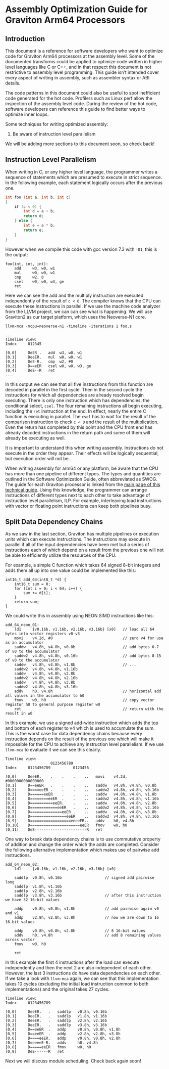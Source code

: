 # Assembly Optimization Guide for Graviton Arm64 Processors

## Introduction

This document is a reference for software developers who want to optimize code
for Graviton Arm64 processors at the assembly level. Some of the documented
transforms could be applied to optimize code written in higher level languages
like C or C++, and in that respect this document is not restrictive to assembly
level programming. This guide isn’t intended cover every aspect of writing in
assembly, such as assembler syntax or ABI details.

The code patterns in this document could also be useful to spot inefficient code
generated for the hot code. Profilers such as Linux perf allow the inspection of
the assembly level code. During the review of the hot code, software developers
can reference this guide to find better ways to optimize inner loops.

Some techniques for writing optimized assembly:
1. Be aware of instruction level parallelism

We will be adding more sections to this document soon, so check back!

## Instruction Level Parallelism
When writing in C, or any higher level language, the programmer writes a sequence
of statements which are presumed to execute in strict sequence. In the following
example, each statement logically occurs after the previous one.

```c
int foo (int a, int b, int c)
{
    if (c < 0) {
        int d = a + b;
        return d;
    } else {
        int e = a * b;
        return e;
    }
}
```

However when we compile this code with gcc version 7.3 with `-O1`, this is the output:
```
foo(int, int, int):
    add     w3, w0, w1
    mul     w0, w0, w1
    cmp     w2, 0
    csel    w0, w0, w3, ge
    ret
```

Here we can see the add and the multiply instruction are executed independently
of the result of `c < 0`. The compiler knows that the CPU can execute these
instructions in parallel. If we use the machine code analyzer from the LLVM
project, we can can see what is happening. We will use Graviton2 as our target
platform, which uses the Neoverse-N1 core.

`llvm-mca -mcpu=neoverse-n1 -timeline -iterations 1 foo.s`
```
...
Timeline view:
Index     012345

[0,0]     DeER .   add  w3, w0, w1
[0,1]     DeeER.   mul  w0, w0, w1
[0,2]     DeE-R.   cmp  w2, #0
[0,3]     D==eER   csel w0, w0, w3, ge
[0,4]     DeE--R   ret
...
```

In this output we can see that all five instructions from this function are decoded
in parallel in the first cycle. Then in the second cycle the instructions for which
all dependencies are already resolved begin executing. There is only one instruction
which has dependencies: the conditional select, `csel`. The four remaining
instructions all begin executing, including the `ret` instruction at the end. In
effect, nearly the entire C function is executing in parallel. The
`csel` has to wait for the result of the comparison instruction to check
`c < 0` and the result of the multiplication. Even the return has
completed by this point and the CPU front end has already decoded
instructions in the return path and some of them will already be
executing as well.

It is important to understand this when writing assembly. Instructions
do not execute in the order they appear. Their effects will be logically
sequential, but execution order will not be.

When writing assembly for arm64 or any platform, be aware that the CPU has more
than one pipeline of different types. The types and quantities are outlined in
the Software Optimization Guide, often abbreviated as SWOG. The guide
for each Graviton processor is linked from the [main page of this
technical guide](README.md). Using this knowledge, the programmer can arrange instructions of
different types next to each other to take advantage of instruction level
parallelism, ILP. For example, interleaving load instructions with vector or
floating point instructions can keep both pipelines busy.


## Split Data Dependency Chains

As we saw in the last section, Graviton has multiple pipelines or execution units which can execute instructions. The instructions may execute in parallel if all of the input dependencies have been met but a series of instructions each of which depend on a result from the previous one will not be able to efficiently utilize the resources of the CPU.

For example, a simple C function which takes 64 signed 8-bit integers and adds them all up into one value could be implemented like this:

```
int16_t add_64(int8_t *d) {
    int16_t sum = 0;
    for (int i = 0; i < 64; i++) {
        sum += d[i];
    }
    return sum;
}
```

We could write this in assembly using NEON SIMD instructions like this:

```
add_64_neon_01:
    ld1     {v0.16b, v1.16b, v2.16b, v3.16b} [x0]   // load all 64 bytes into vector registers v0-v3
    movi    v4.2d, #0                               // zero v4 for use as an accumulator
    saddw   v4.8h, v4.8h, v0.8b                     // add bytes 0-7 of v0 to the accumulator
    saddw2  v4.8h, v4.8h, v0.16b                    // add bytes 8-15 of v0 to the accumulator
    saddw   v4.8h, v4.8h, v1.8b                     // ...
    saddw2  v4.8h, v4.8h, v1.16b
    saddw   v4.8h, v4.8h, v2.8b
    saddw2  v4.8h, v4.8h, v2.16b
    saddw   v4.8h, v4.8h, v3.8b
    saddw2  v4.8h, v4.8h, v3.16b
    addv    h0, v4.8h                               // horizontal add all values in the accumulator to h0
    fmov    w0, h0                                  // copy vector registor h0 to general purpose register w0
    ret                                             // return with the result in w0
```

In this example, we use a signed add-wide instruction which adds the top and bottom of each register to v4 which is used to accumulate the sum. This is the worst case for data dependency chains because every instruction depends on the result of the previous one which will make it impossible for the CPU to achieve any instruction level parallelism. If we use `llvm-mca` to evaluate it we can see this clearly.

```
Timeline view:
                    0123456789
Index     0123456789          0123456

[0,0]     DeeER.    .    .    .    ..   movi    v4.2d, #0000000000000000
[0,1]     D==eeER   .    .    .    ..   saddw   v4.8h, v4.8h, v0.8b
[0,2]     D====eeER .    .    .    ..   saddw2  v4.8h, v4.8h, v0.16b
[0,3]     D======eeER    .    .    ..   saddw   v4.8h, v4.8h, v1.8b
[0,4]     D========eeER  .    .    ..   saddw2  v4.8h, v4.8h, v1.16b
[0,5]     D==========eeER.    .    ..   saddw   v4.8h, v4.8h, v2.8b
[0,6]     D============eeER   .    ..   saddw2  v4.8h, v4.8h, v2.16b
[0,7]     D==============eeER .    ..   saddw   v4.8h, v4.8h, v3.8b
[0,8]     D================eeER    ..   saddw2  v4.8h, v4.8h, v3.16b
[0,9]     D==================eeeeER..   addv    h0, v4.8h
[0,10]    D======================eeER   fmov    w0, h0
[0,11]    DeE-----------------------R   ret
```


One way to break data dependency chains is to use commutative property of addition and change the order which the adds are completed. Consider the following alternative implementation which makes use of pairwise add instructions.

```
add_64_neon_02:
    ld1     {v0.16b, v1.16b, v2.16b, v3.16b} [x0]

    saddlp  v0.8h, v0.16b                   // signed add pairwise long
    saddlp  v1.8h, v1.16b
    saddlp  v2.8h, v2.16b
    saddlp  v3.8h, v3.16b                   // after this instruction we have 32 16-bit values

    addp    v0.8h, v0.8h, v1.8h             // add pairwise again v0 and v1
    addp    v2.8h, v2.8h, v3.8h             // now we are down to 16 16-bit values

    addp    v0.8h, v0.8h, v2.8h             // 8 16-bit values
    addv    h0, v4.8h                       // add 8 remaining values across vector
    fmov    w0, h0

    ret
```

In this example the first 4 instructions after the load can execute independently and then the next 2 are also independent of each other.  However, the last 3 instructions do have data dependencies on each other. If we take a look with `llvm-mca` again, we can see that this implementation takes 10 cycles (excluding the initial load instruction common to both implementations) and the original takes 27 cycles.

```
Timeline view:
Index     0123456789

[0,0]     DeeER.   .   saddlp   v0.8h, v0.16b
[0,1]     DeeER.   .   saddlp   v1.8h, v1.16b
[0,2]     DeeER.   .   saddlp   v2.8h, v2.16b
[0,3]     DeeER.   .   saddlp   v3.8h, v3.16b
[0,4]     D==eeER  .   addp     v0.8h, v0.8h, v1.8h
[0,5]     D==eeER  .   addp     v2.8h, v2.8h, v3.8h
[0,6]     D====eeER.   addp     v0.8h, v0.8h, v2.8h
[0,7]     D=eeeeE-R.   addv     h0, v4.8h
[0,8]     D=====eeER   fmov     w0, h0
[0,9]     DeE------R   ret
```


Next we will discuss modulo scheduling. Check back again soon!
